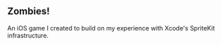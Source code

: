 ## Zombies!

An iOS game I created to build on my experience with Xcode's SpriteKit infrastructure.


